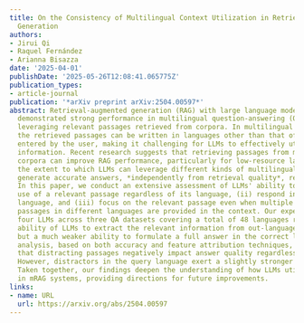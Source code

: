 ```yaml
---
title: On the Consistency of Multilingual Context Utilization in Retrieval-Augmented
  Generation
authors:
- Jirui Qi
- Raquel Fernández
- Arianna Bisazza
date: '2025-04-01'
publishDate: '2025-05-26T12:08:41.065775Z'
publication_types:
- article-journal
publication: '*arXiv preprint arXiv:2504.00597*'
abstract: Retrieval-augmented generation (RAG) with large language models (LLMs) has
  demonstrated strong performance in multilingual question-answering (QA) tasks by
  leveraging relevant passages retrieved from corpora. In multilingual RAG (mRAG),
  the retrieved passages can be written in languages other than that of the query
  entered by the user, making it challenging for LLMs to effectively utilize the provided
  information. Recent research suggests that retrieving passages from multilingual
  corpora can improve RAG performance, particularly for low-resource languages. However,
  the extent to which LLMs can leverage different kinds of multilingual contexts to
  generate accurate answers, *independently from retrieval quality*, remains understudied.
  In this paper, we conduct an extensive assessment of LLMs' ability to (i) make consistent
  use of a relevant passage regardless of its language, (ii) respond in the expected
  language, and (iii) focus on the relevant passage even when multiple `distracting'
  passages in different languages are provided in the context. Our experiments with
  four LLMs across three QA datasets covering a total of 48 languages reveal a surprising
  ability of LLMs to extract the relevant information from out-language passages,
  but a much weaker ability to formulate a full answer in the correct language. Our
  analysis, based on both accuracy and feature attribution techniques, further shows
  that distracting passages negatively impact answer quality regardless of their language.
  However, distractors in the query language exert a slightly stronger influence.
  Taken together, our findings deepen the understanding of how LLMs utilize context
  in mRAG systems, providing directions for future improvements.
links:
- name: URL
  url: https://arxiv.org/abs/2504.00597
---
```


